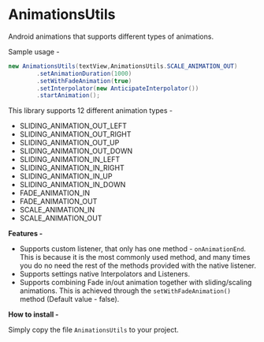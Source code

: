 # AnimationsUtils
Android animations that supports different types of animations.

Sample usage - 
```java
new AnimationsUtils(textView,AnimationsUtils.SCALE_ANIMATION_OUT)
        .setAnimationDuration(1000)
        .setWithFadeAnimation(true)
        .setInterpolator(new AnticipateInterpolator())
        .startAnimation();
```

This library supports 12 different animation types - 
*   SLIDING_ANIMATION_OUT_LEFT
*    SLIDING_ANIMATION_OUT_RIGHT
*    SLIDING_ANIMATION_OUT_UP
*    SLIDING_ANIMATION_OUT_DOWN
*    SLIDING_ANIMATION_IN_LEFT
*    SLIDING_ANIMATION_IN_RIGHT
*    SLIDING_ANIMATION_IN_UP
*    SLIDING_ANIMATION_IN_DOWN
*    FADE_ANIMATION_IN
*    FADE_ANIMATION_OUT
*    SCALE_ANIMATION_IN
*    SCALE_ANIMATION_OUT

<b>Features - </b>

* Supports custom listener, that only has one method - `onAnimationEnd`. This is because it is the most commonly used method, and many times you do no need the rest of the methods provided with the native listener.
* Supports settings native Interpolators and Listeners.
* Supports combining Fade in/out animation together with sliding/scaling animations. This is achieved through the `setWithFadeAnimation()` method (Default value - false).

<b>How to install - </b>

Simply copy the file `AnimationsUtils` to your project.
